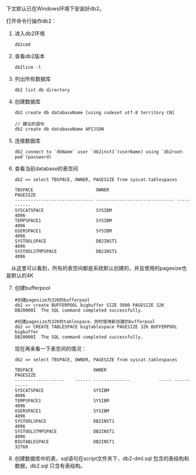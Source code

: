 下文默认已在Windows环境下安装好db2。

打开命令行操作db2：

1. 进入db2环境

   ```
   db2cmd
   ```

2. 查看db2版本

   ```
   db2licm -l
   ```

3. 列出所有数据库

   ```
   db2 list db directory
   ```

4. 创建数据库

   ```
   db2 create db databaseName [using codeset utf-8 territory CN]
   
   // 建议的语句
   db2 create db databaseName APIJSON
   ```

5. 连接数据库

   ```
   db2 connect to `dbName` user `db2inst1`(userName) using `db2root-pwd`(password)
   ```
6. 查看当前database的表空间

   ```
   db2 => select TBSPACE, OWNER, PAGESIZE from syscat.tablespaces

   TBSPACE                        OWNER                          PAGESIZE   
   ------------------------------ ------------------------------ -----------
   SYSCATSPACE                    SYSIBM                                4096
   TEMPSPACE1                     SYSIBM                                4096
   USERSPACE1                     SYSIBM                                4096
   SYSTOOLSPACE                   DB2INST1                              4096
   SYSTOOLSTMPSPACE               DB2INST1                              4096
   ```

 从这里可以看到，所有的表空间都是系统默认创建的，并且使用的pagesize也是默认的4K

7. 创建bufferpool

   ```
   #创建pagesize为32K的bufferpool
   db2 => create BUFFERPOOL bigbuffer SIZE 5000 PAGESIZE 32K
   DB20000I  The SQL command completed successfully.

   #创建pagesize为32K的tablespace，同时使用新创建的bufferpool
   db2 => CREATE TABLESPACE bigtablespace PAGESIZE 32K BUFFERPOOL bigbuffer
   DB20000I  The SQL command completed successfully.
   ```

   现在再来看一下表空间的情况：
   

   ```
   db2 => select TBSPACE, OWNER, PAGESIZE from syscat.tablespaces

   TBSPACE                       OWNER                          PAGESIZE   
   -------------------    ------ --------------           ----- -----------
   SYSCATSPACE                   SYSIBM                                4096
   TEMPSPACE1                    SYSIBM                                4096
   USERSPACE1                    SYSIBM                                4096
   SYSTOOLSPACE                  DB2INST1                              4096
   SYSTOOLSTMPSPACE              DB2INST1                              4096
   BIGTABLESPACE                 DB2INST1                             32768
   ```

8. 创建数据库中的表，sql语句在script文件夹下，db2-dml.sql 包含的表结构和数据，db2.sql 只含有表结构。

   
